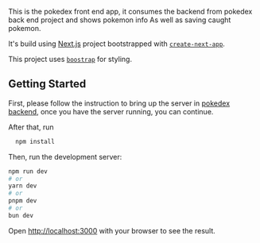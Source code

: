 This is the pokedex front end app, it consumes the backend from pokedex back end project and shows pokemon info
As well as saving caught pokemon.

It's build using [Next.js](https://nextjs.org/) project bootstrapped with [`create-next-app`](https://github.com/vercel/next.js/tree/canary/packages/create-next-app).

This project uses [`boostrap`](https://getbootstrap.com/) for styling.

## Getting Started
First, please follow the instruction to bring up the server in [pokedex backend](https://github.com/jprodma/pokedex-backend), once you have the server running, you can continue.

After that, run 
```bash
  npm install
```

Then, run the development server:

```bash
npm run dev
# or
yarn dev
# or
pnpm dev
# or
bun dev
```

Open [http://localhost:3000](http://localhost:3000) with your browser to see the result.




